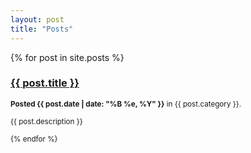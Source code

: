 ```yaml
---
layout: post
title: "Posts"
---
```

{% for post in site.posts %}
  <h3><a href="{{ site.baseurl }}{{ post.url }}">{{ post.title }}</a></h3>
  <p><small><strong>Posted {{ post.date | date: "%B %e, %Y" }}</strong> in {{ post.category }}.
  <p>{{ post.description }}</p>
{% endfor %}
